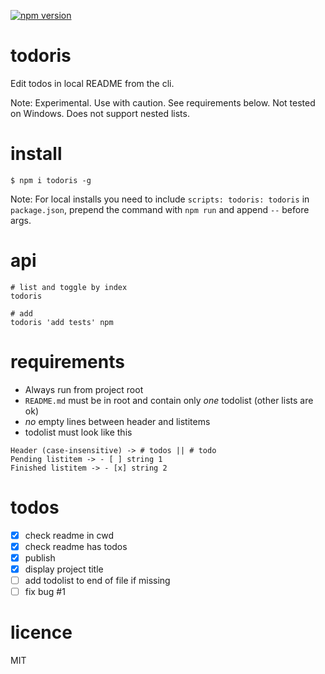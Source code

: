 [![npm version](https://badge.fury.io/js/todoris.svg)](https://badge.fury.io/js/todoris)

# todoris
Edit todos in local README from the cli.

Note: Experimental. Use with caution. See requirements below. Not tested on Windows. Does not support nested lists.

# install
```
$ npm i todoris -g
```
Note: For local installs you need to include `scripts: todoris: todoris` in `package.json`, prepend the command with `npm run` and append `--` before args.

# api
```
# list and toggle by index
todoris

# add
todoris 'add tests' npm
```

# requirements
- Always run from project root
- `README.md` must be in root and contain only *one* todolist (other lists are ok)
- *no* empty lines between header and listitems
- todolist must look like this

```
Header (case-insensitive) -> # todos || # todo
Pending listitem -> - [ ] string 1
Finished listitem -> - [x] string 2
```

# todos
- [x] check readme in cwd
- [x] check readme has todos
- [x] publish
- [x] display project title
- [ ] add todolist to end of file if missing
- [ ] fix bug #1

# licence
MIT
